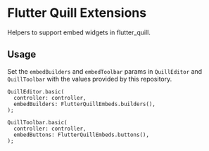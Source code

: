 # Flutter Quill Extensions

Helpers to support embed widgets in flutter_quill.

## Usage

Set the `embedBuilders` and `embedToolbar` params in `QuillEditor` and `QuillToolbar` with the
values provided by this repository.

```
QuillEditor.basic(
  controller: controller,
  embedBuilders: FlutterQuillEmbeds.builders(),
);
```

```
QuillToolbar.basic(
  controller: controller,
  embedButtons: FlutterQuillEmbeds.buttons(),
);
```
